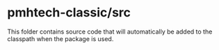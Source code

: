 # pmhtech-classic/src

This folder contains source code that will automatically be added to the classpath when
the package is used.
